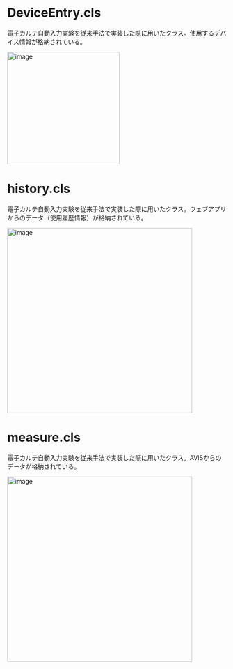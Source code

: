 # DeviceEntry.cls
電子カルテ自動入力実験を従来手法で実装した際に用いたクラス。使用するデバイス情報が格納されている。

<img width="258" alt="image" src="https://github.com/nakajimalab-bmi-tmd/ion_2023/assets/103047091/f5d49d67-8df7-42e3-b70f-9686597c56b5">

# history.cls
電子カルテ自動入力実験を従来手法で実装した際に用いたクラス。ウェブアプリからのデータ（使用履歴情報）が格納されている。

<img width="425" alt="image" src="https://github.com/nakajimalab-bmi-tmd/ion_2023/assets/103047091/5991bf3c-b91f-482f-aa23-9d9bf3f4fe04">

# measure.cls
電子カルテ自動入力実験を従来手法で実装した際に用いたクラス。AVISからのデータが格納されている。

<img width="425" alt="image" src="https://github.com/nakajimalab-bmi-tmd/ion_2023/assets/103047091/d2ddddb9-e74f-4069-bfd9-f6047f8c37ea">
